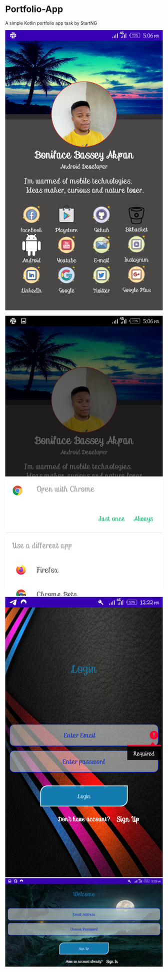 # Portfolio-App
A simple Kotlin portfolio app task by StartNG

![Screenshots](https://github.com/Officialboniface/Portfolio-App/blob/master/Screenshot_20200423-170620.png)

![Screenshots](https://github.com/Officialboniface/Portfolio-App/blob/master/Screenshot_20200423-170630.png)
![Screenshots](https://github.com/Officialboniface/Portfolio-App/blob/Login/Screenshot_20200508-122213.png)
![Screenshots](https://github.com/Officialboniface/Portfolio-App/blob/Login/Screenshot_20200509-022203.png)
